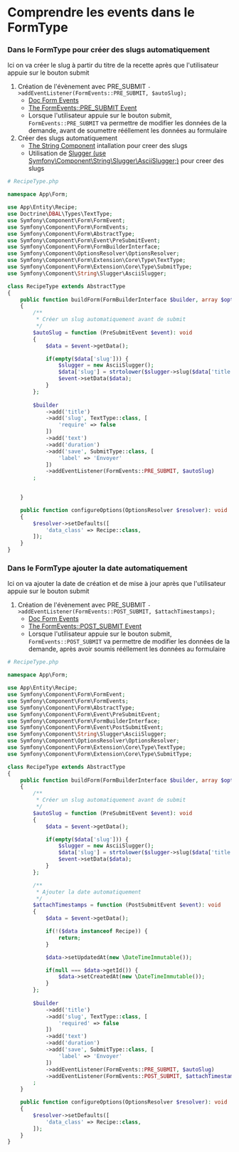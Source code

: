 # Comprendre les events dans le FormType

### Dans le FormType pour créer des slugs automatiquement

Ici on va créer le slug à partir du titre de la recette après que l'utilisateur appuie sur le bouton submit

1. Création de l'évènement avec PRE_SUBMIT `->addEventListener(FormEvents::PRE_SUBMIT, $autoSlug);`
    - [Doc Form Events](https://symfony.com/doc/current/form/events.html)
    - [The FormEvents::PRE_SUBMIT Event](https://symfony.com/doc/current/form/events.html#a-the-formevents-pre-submit-event)
    - Lorsque l'utilisateur appuie sur le bouton submit, `FormEvents::PRE_SUBMIT` va permettre de modifier les données de la demande, avant de soumettre rééllement les données au formulaire
2. Créer des slugs automatiquement
    - [The String Component](https://symfony.com/doc/current/components/string.html) intallation pour creer des slugs
    - Utilisation de [Slugger (use Symfony\Component\String\Slugger\AsciiSlugger;)](https://symfony.com/doc/current/components/string.html#slugger) pour creer des slugs

```php
# RecipeType.php

namespace App\Form;

use App\Entity\Recipe;
use Doctrine\DBAL\Types\TextType;
use Symfony\Component\Form\FormEvent;
use Symfony\Component\Form\FormEvents;
use Symfony\Component\Form\AbstractType;
use Symfony\Component\Form\Event\PreSubmitEvent;
use Symfony\Component\Form\FormBuilderInterface;
use Symfony\Component\OptionsResolver\OptionsResolver;
use Symfony\Component\Form\Extension\Core\Type\TextType;
use Symfony\Component\Form\Extension\Core\Type\SubmitType;
use Symfony\Component\String\Slugger\AsciiSlugger;

class RecipeType extends AbstractType
{
    public function buildForm(FormBuilderInterface $builder, array $options): void
    {
        /**
         * Créer un slug automatiquement avant de submit
         */
        $autoSlug = function (PreSubmitEvent $event): void 
        {
            $data = $event->getData();

            if(empty($data['slug'])) {
                $slugger = new AsciiSlugger();
                $data['slug'] = strtolower($slugger->slug($data['title']));
                $event->setData($data);
            }
        };
        
        $builder
            ->add('title')
            ->add('slug', TextType::class, [
                'require' => false
            ])
            ->add('text')
            ->add('duration')
            ->add('save', SubmitType::class, [
                'label' => 'Envoyer'
            ])
            ->addEventListener(FormEvents::PRE_SUBMIT, $autoSlug)
        ;

        
    }

    public function configureOptions(OptionsResolver $resolver): void
    {
        $resolver->setDefaults([
            'data_class' => Recipe::class,
        ]);
    }
}
```

### Dans le FormType ajouter la date automatiquement

Ici on va ajouter la date de création et de mise à jour après que l'utilisateur appuie sur le bouton submit

1. Création de l'évènement avec PRE_SUBMIT `->addEventListener(FormEvents::POST_SUBMIT, $attachTimestamps);`
    - [Doc Form Events](https://symfony.com/doc/current/form/events.html)
    - [The FormEvents::POST_SUBMIT Event](https://symfony.com/doc/current/form/events.html#c-the-formevents-post-submit-event)
    - Lorsque l'utilisateur appuie sur le bouton submit, `FormEvents::POST_SUBMIT` va permettre de modifier les données de la demande, après avoir soumis rééllement les données au formulaire

```php
# RecipeType.php

namespace App\Form;

use App\Entity\Recipe;
use Symfony\Component\Form\FormEvent;
use Symfony\Component\Form\FormEvents;
use Symfony\Component\Form\AbstractType;
use Symfony\Component\Form\Event\PreSubmitEvent;
use Symfony\Component\Form\FormBuilderInterface;
use Symfony\Component\Form\Event\PostSubmitEvent;
use Symfony\Component\String\Slugger\AsciiSlugger;
use Symfony\Component\OptionsResolver\OptionsResolver;
use Symfony\Component\Form\Extension\Core\Type\TextType;
use Symfony\Component\Form\Extension\Core\Type\SubmitType;

class RecipeType extends AbstractType
{
    public function buildForm(FormBuilderInterface $builder, array $options): void
    {
        /**
         * Créer un slug automatiquement avant de submit
         */
        $autoSlug = function (PreSubmitEvent $event): void 
        {
            $data = $event->getData();

            if(empty($data['slug'])) {
                $slugger = new AsciiSlugger();
                $data['slug'] = strtolower($slugger->slug($data['title']));
                $event->setData($data);
            }
        };

        /**
         * Ajouter la date automatiquement
         */
        $attachTimestamps = function (PostSubmitEvent $event): void 
        {
            $data = $event->getData();

            if(!($data instanceof Recipe)) {
                return;
            }

            $data->setUpdatedAt(new \DateTimeImmutable());

            if(null === $data->getId()) {
                $data->setCreatedAt(new \DateTimeImmutable());
            }
        };
        
        $builder
            ->add('title')
            ->add('slug', TextType::class, [
                'required' => false
            ])
            ->add('text')
            ->add('duration')
            ->add('save', SubmitType::class, [
                'label' => 'Envoyer'
            ])
            ->addEventListener(FormEvents::PRE_SUBMIT, $autoSlug)
            ->addEventListener(FormEvents::POST_SUBMIT, $attachTimestamps)
        ;
    }

    public function configureOptions(OptionsResolver $resolver): void
    {
        $resolver->setDefaults([
            'data_class' => Recipe::class,
        ]);
    }
}
```

